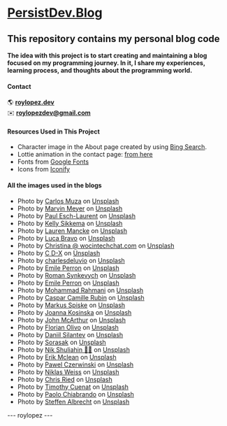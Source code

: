 # [PersistDev.Blog](https://www.persistdev.blog)

## This repository contains my personal blog code

**The idea with this project is to start creating and maintaining a blog focused on my programming journey. In it, I share my experiences, learning process, and thoughts about the programming world.**

#### Contact

🌎 [**roylopez.dev**](https://www.roylopezdev.dev) <br>
✉️ [**roylopezdev@gmail.com**](mailto:roylopezdev@gmail.com)

#### Resources Used in This Project

- Character image in the About page created by using [Bing Search](https://www.bing.com/).
- Lottie animation in the contact page: [from here](https://lottiefiles.com/animations/sloth-meditate-SzNofNFhYY)
- Fonts from [Google Fonts](https://fonts.google.com/)
- Icons from [Iconify](https://iconify.design/)

#### All the images used in the blogs

- Photo by [Carlos Muza](https://unsplash.com/@kmuza?utm_source=unsplash&utm_medium=referral&utm_content=creditCopyText) on [Unsplash](https://unsplash.com/photos/hpjSkU2UYSU?utm_source=unsplash&utm_medium=referral&utm_content=creditCopyText)
- Photo by [Marvin Meyer](https://unsplash.com/@marvelous?utm_source=unsplash&utm_medium=referral&utm_content=creditCopyText) on [Unsplash](https://unsplash.com/photos/SYTO3xs06fU?utm_source=unsplash&utm_medium=referral&utm_content=creditCopyText)
- Photo by [Paul Esch-Laurent](https://unsplash.com/@pinjasaur?utm_source=unsplash&utm_medium=referral&utm_content=creditCopyText) on [Unsplash](https://unsplash.com/photos/oZMUrWFHOB4?utm_source=unsplash&utm_medium=referral&utm_content=creditCopyText)
- Photo by [Kelly Sikkema](https://unsplash.com/@kellysikkema?utm_source=unsplash&utm_medium=referral&utm_content=creditCopyText) on [Unsplash](https://unsplash.com/photos/-1_RZL8BGBM?utm_source=unsplash&utm_medium=referral&utm_content=creditCopyText)
- Photo by [Lauren Mancke](https://unsplash.com/@laurenmancke?utm_source=unsplash&utm_medium=referral&utm_content=creditCopyText) on [Unsplash](https://unsplash.com/photos/aOC7TSLb1o8?utm_source=unsplash&utm_medium=referral&utm_content=creditCopyText)
- Photo by [Luca Bravo](https://unsplash.com/@lucabravo?utm_source=unsplash&utm_medium=referral&utm_content=creditCopyText) on [Unsplash](https://unsplash.com/photos/XJXWbfSo2f0?utm_source=unsplash&utm_medium=referral&utm_content=creditCopyText)
- Photo by [Christina @ wocintechchat.com](https://unsplash.com/@wocintechchat?utm_source=unsplash&utm_medium=referral&utm_content=creditCopyText) on [Unsplash](https://unsplash.com/photos/OtHEYbQXLFU?utm_source=unsplash&utm_medium=referral&utm_content=creditCopyText)
- Photo by [C D-X](https://unsplash.com/@cdx2?utm_source=unsplash&utm_medium=referral&utm_content=creditCopyText) on [Unsplash](https://unsplash.com/photos/PDX_a_82obo?utm_source=unsplash&utm_medium=referral&utm_content=creditCopyText)
- Photo by [charlesdeluvio](https://unsplash.com/@charlesdeluvio?utm_source=unsplash&utm_medium=referral&utm_content=creditCopyText) on [Unsplash](https://unsplash.com/photos/cZr2sgaxy3Q?utm_source=unsplash&utm_medium=referral&utm_content=creditCopyText)
- Photo by [Emile Perron](https://unsplash.com/@emilep?utm_source=unsplash&utm_medium=referral&utm_content=creditCopyText) on [Unsplash](https://unsplash.com/photos/xrVDYZRGdw4?utm_source=unsplash&utm_medium=referral&utm_content=creditCopyText)
- Photo by [Roman Synkevych](https://unsplash.com/@synkevych?utm_source=unsplash&utm_medium=referral&utm_content=creditCopyText) on [Unsplash](https://unsplash.com/photos/vXInUOv1n84?utm_source=unsplash&utm_medium=referral&utm_content=creditCopyText)
- Photo by [Emile Perron](https://unsplash.com/@emilep?utm_content=creditCopyText&utm_medium=referral&utm_source=unsplash) on [Unsplash](https://unsplash.com/photos/macbook-pro-showing-programming-language-xrVDYZRGdw4?utm_content=creditCopyText&utm_medium=referral&utm_source=unsplash)
- Photo by [Mohammad Rahmani](https://unsplash.com/@afgprogrammer?utm_content=creditCopyText&utm_medium=referral&utm_source=unsplash) on [Unsplash](https://unsplash.com/photos/black-flat-screen-computer-monitor-8qEB0fTe9Vw?utm_content=creditCopyText&utm_medium=referral&utm_source=unsplash)
- Photo by [Caspar Camille Rubin](https://unsplash.com/@casparrubin?utm_content=creditCopyText&utm_medium=referral&utm_source=unsplash) on [Unsplash](https://unsplash.com/photos/macbook-pro-with-images-of-computer-language-codes-fPkvU7RDmCo?utm_content=creditCopyText&utm_medium=referral&utm_source=unsplash)
- Photo by [Markus Spiske](https://unsplash.com/@markusspiske?utm_content=creditCopyText&utm_medium=referral&utm_source=unsplash) on [Unsplash](https://unsplash.com/photos/colorful-software-or-web-code-on-a-computer-monitor-Skf7HxARcoc?utm_content=creditCopyText&utm_medium=referral&utm_source=unsplash)
- Photo by [Joanna Kosinska](https://unsplash.com/@joannakosinska?utm_content=creditCopyText&utm_medium=referral&utm_source=unsplash) on [Unsplash](https://unsplash.com/photos/assorted-stones-MnKWt1W1GDg?utm_content=creditCopyText&utm_medium=referral&utm_source=unsplash)
- Photo by [John McArthur](https://unsplash.com/@snowjam?utm_content=creditCopyText&utm_medium=referral&utm_source=unsplash) on [Unsplash](https://unsplash.com/photos/white-airplane-flying-bAaeJ0XtiMI?utm_content=creditCopyText&utm_medium=referral&utm_source=unsplash)
- Photo by [Florian Olivo](https://unsplash.com/@florianolv?utm_content=creditCopyText&utm_medium=referral&utm_source=unsplash) on [Unsplash](https://unsplash.com/photos/computer-screen-monitor-Ek9Znm8lQ1U?utm_content=creditCopyText&utm_medium=referral&utm_source=unsplash)
- Photo by [Daniil Silantev](https://unsplash.com/@betagamma?utm_content=creditCopyText&utm_medium=referral&utm_source=unsplash) on [Unsplash](https://unsplash.com/photos/a-bird-flying-over-a-forest-at-night-JEgC_sk19To?utm_content=creditCopyText&utm_medium=referral&utm_source=unsplash)
- Photo by [Sorasak](https://unsplash.com/@boontohhgraphy?utm_content=creditCopyText&utm_medium=referral&utm_source=unsplash) on [Unsplash](https://unsplash.com/photos/skogafoss-falls-8ZAxI5FwjFo?utm_content=creditCopyText&utm_medium=referral&utm_source=unsplash)
- Photo by [Nik Shuliahin 💛💙](https://unsplash.com/@tjump?utm_content=creditCopyText&utm_medium=referral&utm_source=unsplash) on [Unsplash](https://unsplash.com/photos/map-illustration-rkFIIE9PxH0?utm_content=creditCopyText&utm_medium=referral&utm_source=unsplash)
- Photo by [Erik Mclean](https://unsplash.com/@introspectivedsgn?utm_content=creditCopyText&utm_medium=referral&utm_source=unsplash) on [Unsplash](https://unsplash.com/photos/yellow-round-plastic-round-table-9y1cTVKe1IY?utm_content=creditCopyText&utm_medium=referral&utm_source=unsplash)
- Photo by [Pawel Czerwinski](https://unsplash.com/@pawel_czerwinski?utm_content=creditCopyText&utm_medium=referral&utm_source=unsplash) on [Unsplash](https://unsplash.com/photos/white-and-gray-surface-i0FKg7Sp_cI?utm_content=creditCopyText&utm_medium=referral&utm_source=unsplash)
- Photo by [Niklas Weiss](https://unsplash.com/@treesoftheplanet?utm_content=creditCopyText&utm_medium=referral&utm_source=unsplash) on [Unsplash](https://unsplash.com/photos/time-lapse-photography-of-flowing-water-fountain-s83SHkwJkeI?utm_content=creditCopyText&utm_medium=referral&utm_source=unsplash)
- Photo by [Chris Ried](https://unsplash.com/@cdr6934?utm_content=creditCopyText&utm_medium=referral&utm_source=unsplash) on [Unsplash](https://unsplash.com/photos/a-computer-screen-with-a-bunch-of-code-on-it-ieic5Tq8YMk?utm_content=creditCopyText&utm_medium=referral&utm_source=unsplash)
- Photo by [Timothy Cuenat](https://unsplash.com/@timothycuenat?utm_content=creditCopyText&utm_medium=referral&utm_source=unsplash) on [Unsplash](https://unsplash.com/photos/a-close-up-of-a-computer-screen-with-many-lines-of-code-on-it-NH0pmKaZeuk?utm_content=creditCopyText&utm_medium=referral&utm_source=unsplash)
- Photo by [Paolo Chiabrando](https://unsplash.com/@chiabra?utm_content=creditCopyText&utm_medium=referral&utm_source=unsplash) on [Unsplash](https://unsplash.com/photos/selective-focus-photography-of-written-sticky-note-lot-kiBXqqRicBU?utm_content=creditCopyText&utm_medium=referral&utm_source=unsplash)
- Photo by [Steffen Albrecht](https://unsplash.com/@steffano_alberto?utm_content=creditCopyText&utm_medium=referral&utm_source=unsplash) on [Unsplash](https://unsplash.com/photos/a-close-up-of-a-telephone-R7BvKCfc8QY?utm_content=creditCopyText&utm_medium=referral&utm_source=unsplash)

--- roylopez ---
